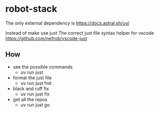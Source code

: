 # robot-stack

The only external dependency is <https://docs.astral.sh/uv/>

Instead of make use just
The correct just file syntax helper for vscode <https://github.com/nefrob/vscode-just>

## How

- see the possible commands
  - uv run just
- format the just file
  - uv run just fmt
- black and ruff fix
  - uv run just fix
- get all the repos
  - uv run just go
